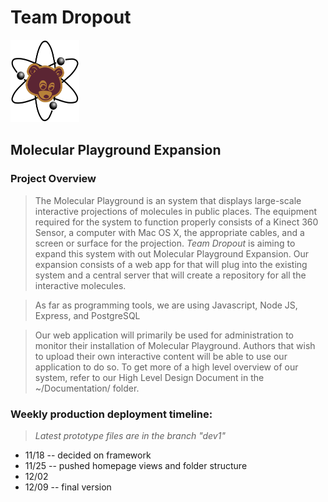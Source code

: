 # Team Dropout
<img src = "Documentation/Images/logo1.jpg" alt = "Team Dropout" height = "132" width = "110">

## Molecular Playground Expansion

### Project Overview
>The Molecular Playground is an system that displays large-scale interactive projections of molecules in public places. The equipment required for the system to function properly consists of a Kinect 360 Sensor, a computer with Mac OS X, the appropriate cables, and a screen or surface for the projection. *Team Dropout* is aiming to expand this system with out Molecular Playground Expansion. Our expansion consists of a web app for that will plug into the existing system and a central server that will create a repository for all the interactive molecules.

>As far as programming tools, we are using Javascript, Node JS, Express, and PostgreSQL

>Our web application will primarily be used for administration to monitor their installation of Molecular Playground. Authors that wish to upload their own interactive content will be able to use our application to do so. To get more of a high level overview of our system, refer to our High Level Design Document in the ~/Documentation/ folder.


### Weekly production deployment timeline:
>*Latest prototype files are in the branch "dev1"*
- 11/18 -- decided on framework
- 11/25 -- pushed homepage views and folder structure
- 12/02
- 12/09 -- final version
